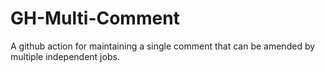 # GH-Multi-Comment
A github action for maintaining a single comment that can be amended by multiple independent jobs.
